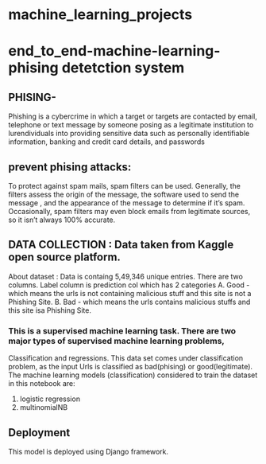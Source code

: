 # machine_learning_projects
# end_to_end-machine-learning-phising detetction system
## PHISING-   
Phishing is a cybercrime in which a target or targets are contacted by email,
telephone or text message by someone posing as a legitimate institution to lurendividuals into providing sensitive data 
such as personally identifiable information, banking and credit card details, and passwords

## prevent phising attacks:
To protect against spam mails, spam filters can be used.
Generally, the filters assess the origin of the message, the software used to send the message
, and the appearance of the message to determine if it’s spam.
Occasionally, spam filters may even block emails from legitimate sources, so it isn’t always 100% accurate.


## DATA COLLECTION : Data taken from Kaggle open source platform.
About dataset :
 Data is containg 5,49,346 unique entries.
There are two columns.
Label column is prediction col which has 2 categories A. Good - which means the urls is not containing malicious stuff and this site is not a Phishing Site. B. Bad - which means the urls contains malicious stuffs and this site isa Phishing Site.


### This is a supervised machine learning task. There are two major types of supervised  machine learning problems, 
Classification and regressions.
This data set comes under classification problem, as the input Urls is classified as bad(phising) or good(legitimate).
The machine learning models (classification) considered to train the dataset in this notebook are:
1. logistic regression
2. multinomialNB

## Deployment

This model is deployed using Django framework.
